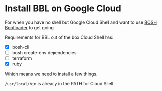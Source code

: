# Install BBL on Google Cloud

For when you have no shell but Google Cloud Shell and want to use [BOSH Bootloader][bbl] to get going.

Requirements for BBL out of the box Cloud Shell has:

  - [x] bosh-cli
  - [ ] bosh create-env dependencies
  - [ ] terraform
  - [x] ruby

Which means we need to install a few things.

`/usr/local/bin` is already in the PATH for Cloud Shell

[bbl]: https://github.com/cloudfoundry/bosh-bootloader
